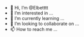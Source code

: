 - 👋 Hi, I’m @Elbetttt
- 👀 I’m interested in ...
- 🌱 I’m currently learning ...
- 💞️ I’m looking to collaborate on ...
- 📫 How to reach me ...

<!---
Elbetttt/Elbetttt is a ✨ special ✨ repository because its `README.md` (this file) appears on your GitHub profile.
You can click the Preview link to take a look at your changes.
--->
